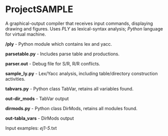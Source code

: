 ProjectSAMPLE
=============

A graphical-output compiler that receives input commands, displaying drawing and figures. Uses *PLY* as lexical-syntax analysis; *Python* language for virtual machine.

**/ply** - Python module which contains lex and yacc.

**parsetable.py** - Includes parse table and productions.

**parser.out** - Debug file for S/R, R/R conflicts.

**sample_ly.py** - Lex/Yacc analysis, including table/directory construction activities.

**tabvars.py** - Python class TabVar, retains all variables found.

**out-dir_mods** - TabVar output

**dirmods.py** - Python class DirMods, retains all modules found.

**out-tabla_vars** - DirMods output

Input examples: *ej1-5*.txt
